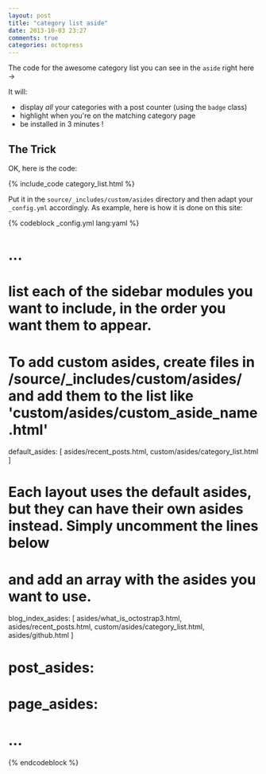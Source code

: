 ```yaml
---
layout: post
title: "category list aside"
date: 2013-10-03 23:27
comments: true
categories: octopress
---
```


The code for the awesome category list you can see in the `aside` right
<span class="pull-right">here →</span>

It will:

- display *all* your categories with a post counter (using the `badge` class)
- highlight when you're on the matching category page
- be installed in 3 minutes !

<!-- more -->

<h2>The Trick</h2>

OK, here is the code:

{% include_code category_list.html %}

Put it in the `source/_includes/custom/asides` directory and then adapt your
`_config.yml` accordingly. As example, here is how it is done on this site:

{% codeblock _config.yml lang:yaml %}
# ...
# list each of the sidebar modules you want to include, in the order you want them to appear.
# To add custom asides, create files in /source/_includes/custom/asides/ and add them to the list like 'custom/asides/custom_aside_name.html'
default_asides: [
    asides/recent_posts.html,
    custom/asides/category_list.html
]

# Each layout uses the default asides, but they can have their own asides instead. Simply uncomment the lines below
# and add an array with the asides you want to use.
blog_index_asides: [
    asides/what_is_octostrap3.html,
    asides/recent_posts.html,
    custom/asides/category_list.html,
    asides/github.html
]
# post_asides:
# page_asides:
# ...
{% endcodeblock %}
